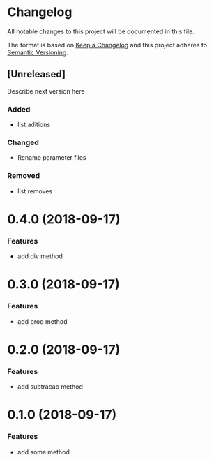 # Changelog

All notable changes to this project will be documented in this file.

The format is based on [Keep a Changelog](http://keepachangelog.com/en/1.0.0/)
and this project adheres to [Semantic Versioning](http://semver.org/spec/v2.0.0.html).

## [Unreleased]

Describe next version here

### Added

- list aditions

### Changed

- Rename parameter files

### Removed

- list removes

<a name="0.4.0"></a>
# 0.4.0 (2018-09-17)


### Features

* add div method

<a name="0.3.0"></a>
# 0.3.0 (2018-09-17)


### Features

* add prod method

<a name="0.2.0"></a>
# 0.2.0 (2018-09-17)


### Features

* add subtracao method

<a name="0.1.0"></a>
# 0.1.0 (2018-09-17)


### Features

* add soma method
